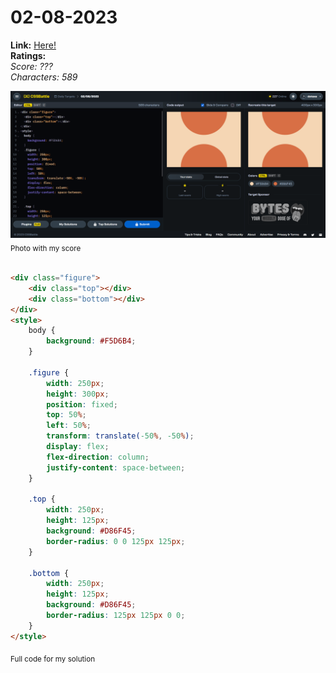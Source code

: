 # 02-08-2023

**Link:** [Here!](https://cssbattle.dev/play/57UVQ83bnNJ96OUonIJb)
<br>
**Ratings:**
<br>
*Score: ???*
<br>
*Characters: 589*

![02-08-2023](/daily-targets/08-2023/02-08-2023/02-08-2023-solution.png)
<sub>Photo with my score</sub>
<br>
<br>

```html
<div class="figure">
    <div class="top"></div>
    <div class="bottom"></div>
</div>
<style>
    body {
        background: #F5D6B4;
    }

    .figure {
        width: 250px;
        height: 300px;
        position: fixed;
        top: 50%;
        left: 50%;
        transform: translate(-50%, -50%);
        display: flex;
        flex-direction: column;
        justify-content: space-between;
    }

    .top {
        width: 250px;
        height: 125px;
        background: #D86F45;
        border-radius: 0 0 125px 125px;
    }

    .bottom {
        width: 250px;
        height: 125px;
        background: #D86F45;
        border-radius: 125px 125px 0 0;
    }
</style>

```
<sub>Full code for my solution</sub>
